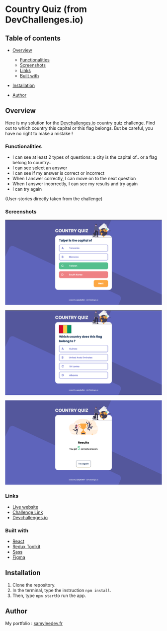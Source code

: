 # Country Quiz (from DevChallenges.io)

## Table of contents

- [Overview](#overview)

  - [Functionalities](#functionalities)
  - [Screenshots](#screenshots)
  - [Links](#links)
  - [Built with](#built-with)

- [Installation](#installation)

- [Author](#author)

## Overview

Here is my solution for the [Devchallenges.io](https://devchallenges.io/) country quiz challenge. Find out to which country this capital or this flag belongs. But be careful, you have no right to make a mistake !

### Functionalities

- I can see at least 2 types of questions: a city is the capital of.. or a flag belong to country..
- I can see select an answer
- I can see if my answer is correct or incorrect
- When I answer correctly, I can move on to the next question
- When I answer incorrectly, I can see my results and try again
- I can try again

(User-stories directly taken from the challenge)

### Screenshots

![](./public/screenshots/screen1.png)

![](./public/screenshots/screen2.png)

![](./public/screenshots/screen3.png)

### Links

- [Live website](https://country-quiz-master-devchallenges.vercel.app/)
- [Challenge Link](https://devchallenges.io/challenges/Bu3G2irnaXmfwQ8sZkw8)
- [Devchallenges.io](https://devchallenges.io/)

### Built with

- [React](https://reactjs.org/)
- [Redux Toolkit](https://redux-toolkit.js.org/)
- [Sass](https://sass-lang.com/)
- [Figma](https://www.figma.com/)

## Installation

1. Clone the repository.
2. In the terminal, type the instruction `npm install`.
3. Then, type `npm start`to run the app.

## Author

My portfolio : [samyleedev.fr](https://www.samyleedev.fr/)
